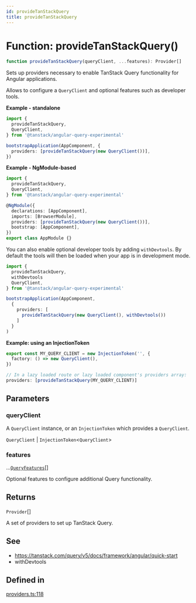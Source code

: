 ```yaml
---
id: provideTanStackQuery
title: provideTanStackQuery
---
```


# Function: provideTanStackQuery()

```ts
function provideTanStackQuery(queryClient, ...features): Provider[]
```

Sets up providers necessary to enable TanStack Query functionality for Angular applications.

Allows to configure a `QueryClient` and optional features such as developer tools.

**Example - standalone**

```ts
import {
  provideTanStackQuery,
  QueryClient,
} from '@tanstack/angular-query-experimental'

bootstrapApplication(AppComponent, {
  providers: [provideTanStackQuery(new QueryClient())],
})
```

**Example - NgModule-based**

```ts
import {
  provideTanStackQuery,
  QueryClient,
} from '@tanstack/angular-query-experimental'

@NgModule({
  declarations: [AppComponent],
  imports: [BrowserModule],
  providers: [provideTanStackQuery(new QueryClient())],
  bootstrap: [AppComponent],
})
export class AppModule {}
```

You can also enable optional developer tools by adding `withDevtools`. By
default the tools will then be loaded when your app is in development mode.
```ts
import {
  provideTanStackQuery,
  withDevtools
  QueryClient,
} from '@tanstack/angular-query-experimental'

bootstrapApplication(AppComponent,
  {
    providers: [
      provideTanStackQuery(new QueryClient(), withDevtools())
    ]
  }
)
```

**Example: using an InjectionToken**

```ts
export const MY_QUERY_CLIENT = new InjectionToken('', {
  factory: () => new QueryClient(),
})

// In a lazy loaded route or lazy loaded component's providers array:
providers: [provideTanStackQuery(MY_QUERY_CLIENT)]
```

## Parameters

### queryClient

A `QueryClient` instance, or an `InjectionToken` which provides a `QueryClient`.

`QueryClient` | `InjectionToken`\<`QueryClient`\>

### features

...[`QueryFeatures`](../../type-aliases/queryfeatures.md)[]

Optional features to configure additional Query functionality.

## Returns

`Provider`[]

A set of providers to set up TanStack Query.

## See

 - https://tanstack.com/query/v5/docs/framework/angular/quick-start
 - withDevtools

## Defined in

[providers.ts:118](https://github.com/TanStack/query/blob/main/packages/angular-query-experimental/src/providers.ts#L118)

